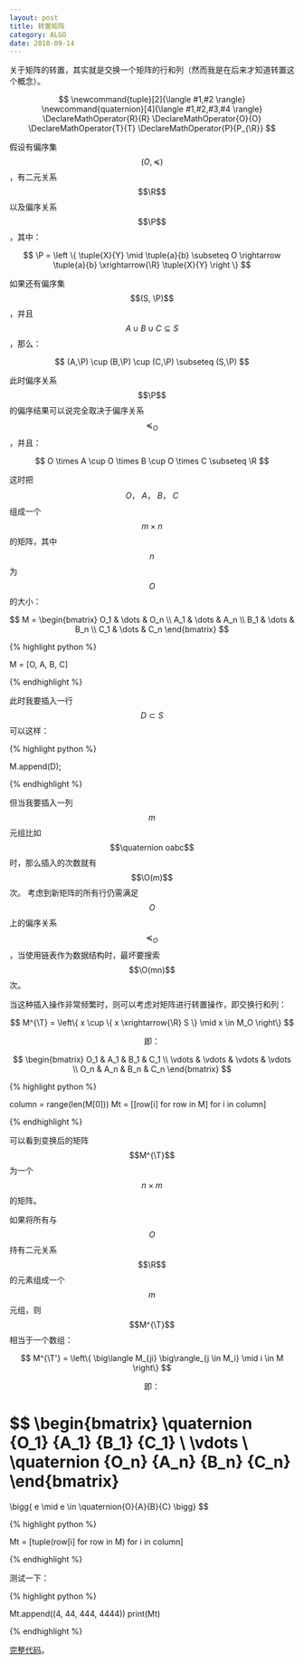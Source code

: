 ```yaml
---
layout: post
title: 转置矩阵
category: ALGO
date: 2018-09-14
---
```


关于矩阵的转置，其实就是交换一个矩阵的行和列（然而我是在后来才知道转置这个概念）。

$$
\newcommand{tuple}[2]{\langle #1,#2 \rangle}
\newcommand{quaternion}[4]{\langle #1,#2,#3,#4 \rangle}
\DeclareMathOperator{R}{R}
\DeclareMathOperator{O}{O}
\DeclareMathOperator{T}{T}
\DeclareMathOperator{P}{P_{\R}}
$$

假设有偏序集 $$(O, \preccurlyeq)$$，有二元关系 $$\R$$ 以及偏序关系 $$\P$$，其中：

$$ 
\P =
\left \{
    \tuple{X}{Y}
    \mid
    \tuple{a}{b} \subseteq O \rightarrow \tuple{a}{b} \xrightarrow{\R} \tuple{X}{Y}
\right \}
$$

如果还有偏序集 $$(S, \P)$$，并且 $$A \cup B \cup C \subseteq S $$，那么：

$$ (A,\P) \cup (B,\P) \cup (C,\P) \subseteq (S,\P) $$

此时偏序关系 $$\P$$ 的偏序结果可以说完全取决于偏序关系 $$\preccurlyeq_O$$，并且：

$$ O \times A \cup O \times B \cup O \times C \subseteq \R $$

这时把 $$O \text{， } A \text{， } B \text{， } C$$ 组成一个 $$m \times n$$ 的矩阵，其中 $$n$$ 为 $$O$$ 的大小：

$$
M =
\begin{bmatrix}
    O_1 & \dots & O_n \\
    A_1 & \dots & A_n \\
    B_1 & \dots & B_n \\
    C_1 & \dots & C_n
\end{bmatrix}
$$

{% highlight python %}

M = [O, A, B, C]

{% endhighlight %}

此时我要插入一行 $$D \subset S$$ 可以这样：

{% highlight python %}

M.append(D);

{% endhighlight %}

但当我要插入一列 $$m$$ 元组比如 $$\quaternion oabc$$ 时，那么插入的次数就有 $$\O(m)$$ 次。
考虑到新矩阵的所有行仍需满足 $$O$$ 上的偏序关系 $$\preccurlyeq_O$$，当使用链表作为数据结构时，最坏要搜索 $$\O(mn)$$ 次。

当这种插入操作非常频繁时，则可以考虑对矩阵进行转置操作，即交换行和列：

$$
M^{\T} = 
\left\{ 
    x \cup \{ x \xrightarrow{\R} S \} \mid  x \in M_O
\right\}
$$

$$\text{即：}$$

$$
\begin{bmatrix}
    O_1 & A_1 & B_1 & C_1 \\
    \vdots & \vdots & \vdots & \vdots \\
    O_n & A_n & B_n & C_n
\end{bmatrix}
$$

{% highlight python %}

column = range(len(M[0]))
Mt = [[row[i] for row in M] for i in column]

{% endhighlight %}

可以看到变换后的矩阵 $$M^{\T}$$ 为一个 $$n \times m$$ 的矩阵。

如果将所有与 $$O$$ 持有二元关系 $$\R$$ 的元素组成一个 $$m$$ 元组，则 $$M^{\T}$$ 相当于一个数组：

$$
M^{\T'} = 
\left\{
\big\langle M_{ji} \big\rangle_{j \in M_i} \mid i \in M
\right\}
$$

$$\text{即：}$$

$$
\begin{bmatrix}
    \quaternion {O_1} {A_1} {B_1} {C_1} \\
    \vdots \\
    \quaternion {O_n} {A_n} {B_n} {C_n}
\end{bmatrix}
=
\bigg\{ e \mid e \in \quaternion{O}{A}{B}{C} \bigg\}
$$

{% highlight python %}

Mt = [tuple(row[i] for row in M) for i in column]

{% endhighlight %}

测试一下：

{% highlight python %}

Mt.append((4, 44, 444, 4444))
print(Mt)

{% endhighlight %}

[完整代码](https://gist.github.com/ldcc/23e64a7c01e95b49f912f39e5dd37bff)。

